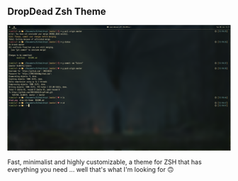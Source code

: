 ## DropDead Zsh Theme

![Dropt](https://raw.githubusercontent.com/CMOISDEAD/DropPromt/master/dropt.png)

Fast, minimalist and highly customizable, a theme for ZSH that has everything you need ... well that's what I'm looking for 🙃
